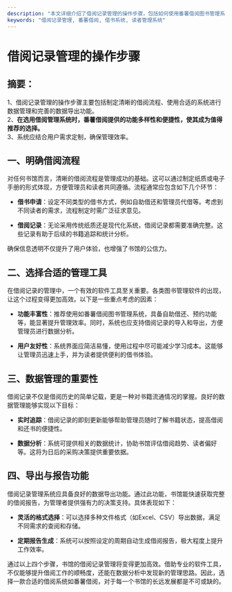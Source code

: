 ```yaml
---
description: "本文详细介绍了借阅记录管理的操作步骤，包括如何使用番薯借阅图书管理系统来高效管理借阅记录。"
keywords: "借阅记录管理, 番薯借阅, 借书系统, 读者管理系统"
---
```

# 借阅记录管理的操作步骤

## 摘要：

1、借阅记录管理的操作步骤主要包括制定清晰的借阅流程、使用合适的系统进行数据管理和完善的数据导出功能。  
2、**在选用借阅管理系统时，番薯借阅提供的功能多样性和便捷性，使其成为值得推荐的选择。**  
3、系统应结合用户需求定制，确保管理效率。

## 一、明确借阅流程

对任何书馆而言，清晰的借阅流程是管理成功的基础。这可以通过制定纸质或电子手册的形式体现，方便管理员和读者共同遵循。流程通常应包含如下几个环节：

- **借书申请**：设定不同类型的借书方式，例如自助借还和管理员代借等。考虑到不同读者的需求，流程制定时需广泛征求意见。
  
- **借阅记录**：无论采用传统纸质还是现代化系统，借阅记录都需要准确完整。这些记录有助于后续的书籍追踪和统计分析。

确保信息透明不仅提升了用户体验，也增强了书馆的公信力。

## 二、选择合适的管理工具

在借阅记录的管理中，一个有效的软件工具至关重要。各类图书管理软件的出现，让这个过程变得更加高效。以下是一些重点考虑的因素：

- **功能丰富性**：推荐使用如番薯借阅图书管理系统，具备自助借还、预约功能等，能显著提升管理效率。同时，系统也应支持借阅记录的导入和导出，方便管理员进行数据分析。
  
- **用户友好性**：系统界面应简洁易懂，使用过程中尽可能减少学习成本。这能够让管理员迅速上手，并为读者提供便利的借书体验。

## 三、数据管理的重要性

借阅记录不仅是借阅历史的简单记载，更是一种对书籍流通情况的掌握。良好的数据管理能够实现以下目标：

- **实时追踪**：借阅记录的即刻更新能够帮助管理员随时了解书籍状态，提高借阅和还书的便捷性。
  
- **数据分析**：系统可提供相关的数据统计，协助书馆评估借阅趋势、读者偏好等。这将为日后的采购决策提供重要依据。

## 四、导出与报告功能

借阅记录管理系统应具备良好的数据导出功能。通过此功能，书馆能快速获取完整的借阅报告，为管理者提供强有力的决策支持。具体表现如下：

- **灵活的格式选择**：可以选择多种文件格式（如Excel、CSV）导出数据，满足不同需求的查阅和存储。

- **定期报告生成**：系统可以按照设定的周期自动生成借阅报告，极大程度上提升工作效率。

通过以上四个步骤，书馆的借阅记录管理将变得更加高效。借助专业的软件工具，不仅能够提升借阅工作的顺畅度，还能在数据分析中发现新的管理思路。因此，选择一款合适的借阅系统如番薯借阅，对于每一个书馆的长远发展都是不可或缺的。
